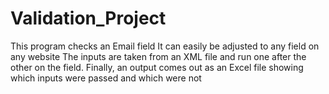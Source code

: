 ﻿# Validation_Project
This program checks an Email field
It can easily be adjusted to any field on any website
The inputs are taken from an XML file
and run one after the other on the field.
Finally, an output comes out as an Excel file showing which inputs were passed and which were not
